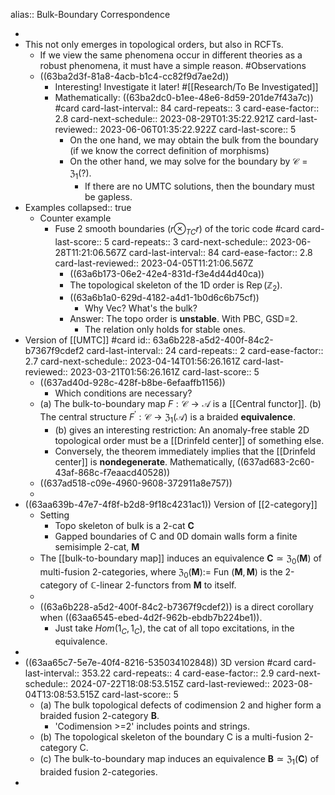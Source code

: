 alias:: Bulk-Boundary Correspondence

-
- This not only emerges in topological orders, but also in RCFTs.
	- If we view the same phenomena occur in different theories as a robust phenomena, it must have a simple reason. #Observations
	- ((63ba2d3f-81a8-4acb-b1c4-cc82f9d7ae2d))
		- Interesting! Investigate it later! #[[Research/To Be Investigated]]
		- Mathematically: ((63ba2dc0-b1ee-48e6-8d59-201de7f43a7c)) #card
		  card-last-interval:: 84
		  card-repeats:: 3
		  card-ease-factor:: 2.8
		  card-next-schedule:: 2023-08-29T01:35:22.921Z
		  card-last-reviewed:: 2023-06-06T01:35:22.922Z
		  card-last-score:: 5
			- On the one hand, we may obtain the bulk from the boundary (if we know the correct definition of morphisms)
			- On the other hand, we may solve for the boundary by $\mathcal{C}=\mathfrak{Z}_1(?)$.
				- If there are no UMTC solutions, then the boundary must be gapless.
- Examples
  collapsed:: true
	- Counter example
		- Fuse 2 smooth boundaries ($r \otimes_{TC} r$) of the toric code #card
		  card-last-score:: 5
		  card-repeats:: 3
		  card-next-schedule:: 2023-06-28T11:21:06.567Z
		  card-last-interval:: 84
		  card-ease-factor:: 2.8
		  card-last-reviewed:: 2023-04-05T11:21:06.567Z
			- ((63a6b173-06e2-42e4-831d-f3e4d44d40ca))
			- The topological skeleton of the 1D order is $\operatorname{Rep}\left(\mathbb{Z}_2\right)$.
			- ((63a6b1a0-629d-4182-a4d1-1b0d6c6b75cf))
				- Why Vec? What's the bulk?
			- Answer: The topo order is **unstable**. With PBC, GSD=2.
				- The relation only holds for stable ones.
- Version of [[UMTC]] #card
  id:: 63a6b228-a5d2-400f-84c2-b7367f9cdef2
  card-last-interval:: 24
  card-repeats:: 2
  card-ease-factor:: 2.7
  card-next-schedule:: 2023-04-14T01:56:26.161Z
  card-last-reviewed:: 2023-03-21T01:56:26.161Z
  card-last-score:: 5
	- ((637ad40d-928c-428f-b8be-6efaaffb1156))
		- Which conditions are necessary?
	- (a) The bulk-to-boundary map $F: \mathcal{C} \rightarrow \mathcal{A}$ is a [[Central functor]].
	  (b) The central structure $F^{\prime}: \mathcal{C} \rightarrow \mathfrak{Z}_1(\mathcal{A})$ is a braided **equivalence**.
		- (b) gives an interesting restriction: An anomaly-free stable 2D topological order must be a [[Drinfeld center]] of something else.
		- Conversely, the theorem immediately implies that the [[Drinfeld center]] is **nondegenerate**. Mathematically, ((637ad683-2c60-43af-868c-f7eaacd40528))
	- ((637ad518-c09e-4960-9608-372911a8e757))
	-
- ((63aa639b-47e7-4f8f-b2d8-9f18c4231ac1)) Version of [[2-category]]
	- Setting
		- Topo skeleton of bulk is a 2-cat $\mathbf C$
		- Gapped boundaries of C and 0D domain walls form a finite semisimple 2-cat, $\mathbf M$
	- The [[bulk-to-boundary map]] induces an equivalence $\mathbf{C} \simeq \mathfrak{Z}_0(\mathbf{M})$ of multi-fusion 2-categories, where $\mathfrak{Z}_0(\mathbf{M}):=$ Fun $(\mathbf{M}, \mathbf{M})$ is the 2-category of $\mathbb{C}$-linear 2-functors from $\mathbf{M}$ to itself.
	-
	- ((63a6b228-a5d2-400f-84c2-b7367f9cdef2)) is a direct corollary when ((63aa6545-ebed-4d2f-962b-ebdb7b224be1)).
		- Just take $Hom(1_C,1_C)$, the cat of all topo excitations, in the equivalence.
-
- ((63aa65c7-5e7e-40f4-8216-535034102848)) 3D version #card
  card-last-interval:: 353.22
  card-repeats:: 4
  card-ease-factor:: 2.9
  card-next-schedule:: 2024-07-22T18:08:53.515Z
  card-last-reviewed:: 2023-08-04T13:08:53.515Z
  card-last-score:: 5
	- (a) The bulk topological defects of codimension 2 and higher form a braided fusion 2-category $\mathbf{B}$.
		- 'Codimension >=2' includes points and strings.
	- (b) The topological skeleton of the boundary $\mathrm{C}$ is a multi-fusion 2-category $\mathrm{C}$.
	- (c) The bulk-to-boundary map induces an equivalence $\mathbf{B} \simeq \mathfrak{Z}_1(\mathbf{C})$ of braided fusion 2-categories.
-